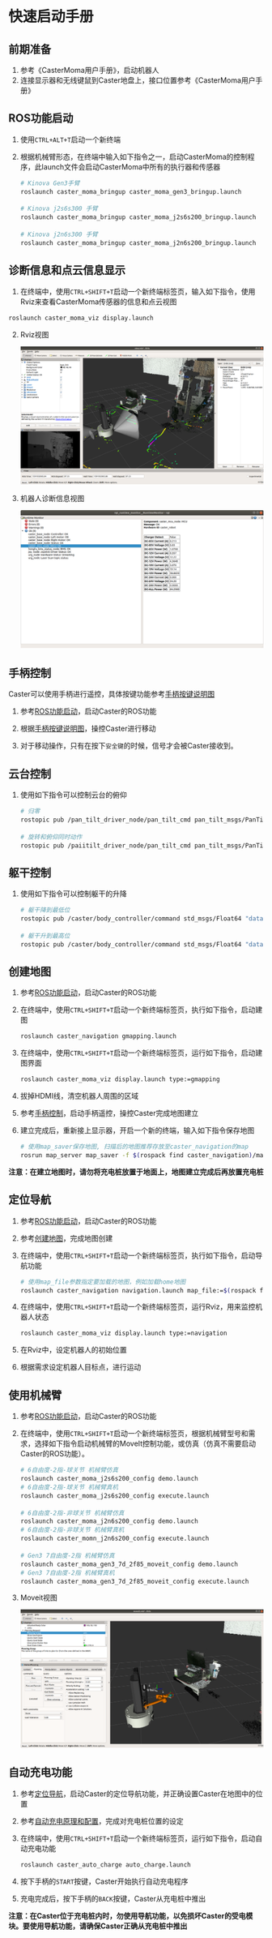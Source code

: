 # 快速启动手册

## 前期准备

1. 参考《CasterMoma用户手册》，启动机器人
2. 连接显示器和无线键鼠到Caster地盘上，接口位置参考《CasterMoma用户手册》

## ROS功能启动

1. 使用`CTRL+ALT+T`启动一个新终端

2. 根据机械臂形态，在终端中输入如下指令之一，启动CasterMoma的控制程序，此launch文件会启动CasterMoma中所有的执行器和传感器

   ```bash
   # Kinova Gen3手臂
   roslaunch caster_moma_bringup caster_moma_gen3_bringup.launch
   
   # Kinova j2s6s300 手臂
   roslaunch caster_moma_bringup caster_moma_j2s6s200_bringup.launch
   
   # Kinova j2n6s300 手臂
   roslaunch caster_moma_bringup caster_moma_j2n6s200_bringup.launch
   ```

## 诊断信息和点云信息显示

1. 在终端中，使用`CTRL+SHIFT+T`启动一个新终端标签页，输入如下指令，使用Rviz来查看CasterMoma传感器的信息和点云视图

  ```bash
  roslaunch caster_moma_viz display.launch
  ```

2. Rviz视图

   <img src="../img/display.png" alt="Rviz" style="zoom:50%;" />

3. 机器人诊断信息视图

   <img src="../img/rqt_runtime_monitor.png" alt="rqt_runtime_monitor" style="zoom:60%;" />

## 手柄控制

Caster可以使用手柄进行遥控，具体按键功能参考[手柄按键说明图](101-joystick_description.md)

1. 参考[ROS功能启动](01-quick_start.md#ROS功能启动)，启动Caster的ROS功能

4. 根据[手柄按键说明图](102-joystick_description.md)，操控Caster进行移动

5. 对于移动操作，只有在按下`安全键`的时候，信号才会被Caster接收到。

## 云台控制

1. 使用如下指令可以控制云台的俯仰

   ```bash
   # 归零
   rostopic pub /pan_tilt_driver_node/pan_tilt_cmd pan_tilt_msgs/PanTiltCmd "{yaw:0.0, pitch:0.0, speed:20.0}"
   
   # 旋转和俯仰同时动作
   rostopic pub /paiitilt_driver_node/pan_tilt_cmd pan_tilt_msgs/PanTiltCmd "{yaw:40.0, pitch:40.0, speed:20.0}"
   ```

## 躯干控制

1. 使用如下指令可以控制躯干的升降

   ```bash
   # 躯干降到最低位
   rostopic pub /caster/body_controller/command std_msgs/Float64 "data: 0.0"
   
   # 躯干升到最高位
   rostopic pub /caster/body_controller/command std_msgs/Float64 "data: 0.4"
   ```

## 创建地图

1. 参考[ROS功能启动](01-quick_start.md#ROS功能启动)，启动Caster的ROS功能

2. 在终端中，使用`CTRL+SHIFT+T`启动一个新终端标签页，执行如下指令，启动建图

   ```bash
   roslaunch caster_navigation gmapping.launch
   ```

3. 在终端中，使用`CTRL+SHIFT+T`启动一个新终端标签页，运行如下指令，启动建图界面

   ```bash
   roslaunch caster_moma_viz display.launch type:=gmapping
   ```

4. 拔掉HDMI线，清空机器人周围的区域

5. 参考[手柄控制](01-quick_start.md#手柄控制)，启动手柄遥控，操控Caster完成地图建立

6. 建立完成后，重新接上显示器，开启一个新的终端，输入如下指令保存地图

   ```bash
   # 使用map_saver保存地图, 扫描后的地图推荐存放至caster_navigation的map
   rosrun map_server map_saver -f $(rospack find caster_navigation)/map/[地图名称]
   ```

**注意：在建立地图时，请勿将充电桩放置于地面上，地图建立完成后再放置充电桩**

## 定位导航

1. 参考[ROS功能启动](01-quick_start.md#ROS功能启动)，启动Caster的ROS功能

2. 参考[创建地图](01-quick_start.md#创建地图)，完成地图创建

3. 在终端中，使用`CTRL+SHIFT+T`启动一个新终端标签页，执行如下指令，启动导航功能

   ```bash
   # 使用map_file参数指定要加载的地图，例如加载home地图
   roslaunch caster_navigation navigation.launch map_file:=$(rospack find caster_navigation)/map/home.yaml
   ```

4. 在终端中，使用`CTRL+SHIFT+T`启动一个新终端标签页，运行Rviz，用来监控机器人状态

   ```bash
   roslaunch caster_moma_viz display.launch type:=navigation
   ```

5. 在Rviz中，设定机器人的初始位置

6. 根据需求设定机器人目标点，进行运动

## 使用机械臂

1. 参考[ROS功能启动](01-quick_start.md#ROS功能启动)，启动Caster的ROS功能

2. 在终端中，使用`CTRL+SHIFT+T`启动一个新终端标签页，根据机械臂型号和需求，选择如下指令启动机械臂的MoveIt控制功能，或仿真（仿真不需要启动Caster的ROS功能）。

   ```bash
   # 6自由度-2指-球关节 机械臂仿真
   roslaunch caster_moma_j2s6s200_config demo.launch
   # 6自由度-2指-球关节 机械臂真机
   roslaunch caster_moma_j2s6s200_config execute.launch

   # 6自由度-2指-非球关节 机械臂仿真
   roslaunch caster_moma_j2n6s200_config demo.launch
   # 6自由度-2指-非球关节 机械臂真机
   roslaunch caster_momn_j2n6s200_config execute.launch
   
   # Gen3 7自由度-2指 机械臂仿真
   roslaunch caster_moma_gen3_7d_2f85_moveit_config demo.launch
   # Gen3 7自由度-2指 机械臂真机
   roslaunch caster_moma_gen3_7d_2f85_moveit_config execute.launch
   ```

3. Moveit视图

   <img src="../img/moveit.png" style="zoom:50%;" />

## 自动充电功能

1. 参考[定位导航](01-quick_start.md#定位导航)，启动Caster的定位导航功能，并正确设置Caster在地图中的位置

2. 参考[自动充电原理和配置](03-auto_charge_description.md#参数配置)，完成对充电桩位置的设定

3. 在终端中，使用`CTRL+SHIFT+T`启动一个新终端标签页，运行如下指令，启动自动充电功能

   ```bash
   roslaunch caster_auto_charge auto_charge.launch
   ```

4. 按下手柄的`START`按键，Caster开始执行自动充电程序

5. 充电完成后，按下手柄的`BACK`按键，Caster从充电桩中推出

**注意：在Caster位于充电桩内时，勿使用导航功能，以免损坏Caster的受电模块。要使用导航功能，请确保Caster正确从充电桩中推出**